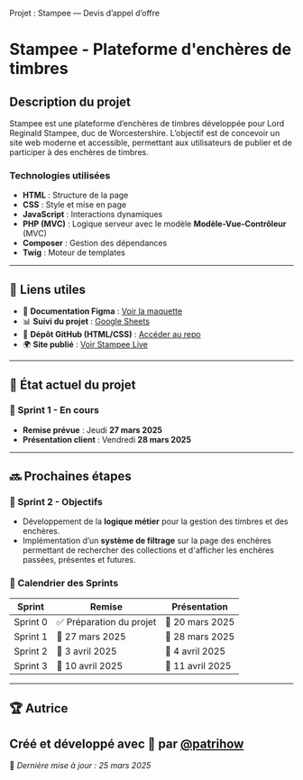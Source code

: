 Projet : Stampee — Devis d’appel d’offre

# Stampee - Plateforme d'enchères de timbres

## Description du projet
Stampee est une plateforme d’enchères de timbres développée pour Lord Reginald Stampee, duc de Worcestershire. L’objectif est de concevoir un site web moderne et accessible, permettant aux utilisateurs de publier et de participer à des enchères de timbres.

### Technologies utilisées
- **HTML** : Structure de la page
- **CSS** : Style et mise en page
- **JavaScript** : Interactions dynamiques
- **PHP (MVC)** : Logique serveur avec le modèle **Modèle-Vue-Contrôleur** (MVC)
- **Composer** : Gestion des dépendances
- **Twig** : Moteur de templates

---

## 🔗 Liens utiles
- 📌 **Documentation Figma** : [Voir la maquette](https://www.figma.com/design/dAj2pv5iFMMb82QyRQ9K8E/Sprints-Stampee?node-id=2067-476&t=rLKQX5RVbomiS1KE-1)
- 📊 **Suivi du projet** : [Google Sheets](https://docs.google.com/spreadsheets/d/1gk_6Q8v3-0Ojj5aKh1ypLZUHyV7MmlHG_ER6aPCyfYY/edit?usp=sharing)
- 📂 **Dépôt GitHub (HTML/CSS)** : [Accéder au repo](https://github.com/patrihow/stampee)
- 🌍 **Site publié** : [Voir Stampee Live](https://patrihow.github.io/stampee/)

---

## 📅 État actuel du projet
### 🏁 Sprint 1 - En cours
- **Remise prévue** : Jeudi **27 mars 2025**
- **Présentation client** : Vendredi **28 mars 2025**

---

## 🔜 Prochaines étapes
### 🎯 Sprint 2 - Objectifs
- Développement de la **logique métier** pour la gestion des timbres et des enchères.
- Implémentation d’un **système de filtrage** sur la page des enchères permettant de rechercher des collections et d'afficher les enchères passées, présentes et futures.

### 📌 Calendrier des Sprints
| Sprint | Remise | Présentation |
|--------|--------|--------------|
| Sprint 0 | ✅ Préparation du projet | 📅 20 mars 2025 |
| Sprint 1 | 📅 27 mars 2025 | 📅 28 mars 2025 |
| Sprint 2 | 📅 3 avril 2025 | 📅 4 avril 2025 |
| Sprint 3 | 📅 10 avril 2025 | 📅 11 avril 2025 |

---
## 🏆 Autrice
 Créé et développé avec 💖 par [@patrihow](https://github.com/patrihow)
---

📌 _Dernière mise à jour : 25 mars 2025_

